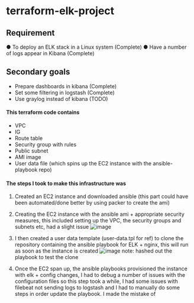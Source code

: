 # terraform-elk-project

## Requirement
● To deploy an ELK stack in a Linux system (Complete)
● Have a number of logs appear in Kibana (Complete)
## Secondary goals
* Prepare dashboards in kibana (Complete)
* Set some filtering in logstash (Complete)
* Use graylog instead of kibana (TODO)

#### This terraform code contains
* VPC
* IG
* Route table
* Security group with rules
* Public subnet
* AMI image 
* User data file (which spins up the EC2 instance with the ansible-playbook repo)


#### The steps I took to make this infrastructure was
1. Created an EC2 instance and downloaded ansible (this part could have been automated/done better by using packer to create the ami)
2. Creating the EC2 instance with the ansible ami + appropriate security measures, this included setting up the VPC, the security groups and subnets etc, had a slight issue
![image](https://user-images.githubusercontent.com/58399886/127875337-61d7fcb2-470b-463f-9a9b-a4983de8a95d.png)


3. I then created a user data template (user-data.tpl for ref) to clone the repository containing the ansible playbook for ELK + nginx, this will run as soon as the instance is created
![image](https://user-images.githubusercontent.com/58399886/127875776-07270881-49d7-460a-8a38-f1628abfe260.png)
note: hashed out the playbook to test the clone

4. Once the EC2 span up, the ansible playbooks provisioned the instance with elk + config changes, I had to debug a number of issues with the configuration files so this step took a while, I had some issues with filebeat not sending logs to logstash and I had to manually do some steps in order update the playbook. I made the mistake of 
